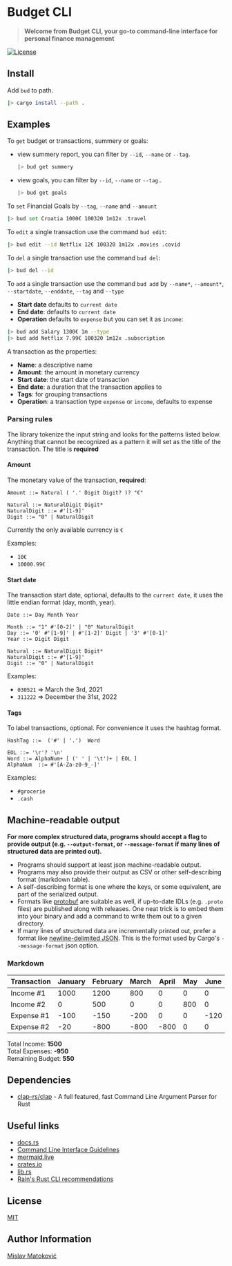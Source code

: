 # Budget CLI

> **Welcome from Budget CLI, your go-to command-line interface for personal finance management**

[![License](https://img.shields.io/badge/license-MIT-blue?style=flat-square)](LICENSE-MIT)

## Install

Add `bud` to path.

```Bash
|> cargo install --path .
```

## Examples

To `get` budget or transactions, summery or goals:

* view summery report, you can filter by `--id`, `--name` or `--tag`.

    ```Bash
    |> bud get summery
    ```

* view goals, you can filter by `--id`, `--name` or `--tag`..

    ```Bash
    |> bud get goals 
    ```

To `set` Financial Goals by `--tag`, `--name` and `--amount`

```Bash
|> bud set Croatia 1000€ 100320 1m12x .travel
```

To `edit` a single transaction use the command `bud edit`:

```Bash
|> bud edit --id Netflix 12€ 100320 1m12x .movies .covid
```

To `del` a single transaction use the command `bud del`:

```Bash
|> bud del --id
```

To `add` a single transaction use the command `bud add` by `--name*`, `--amount*`, `--startdate`, `--enddate`, `--tag` and `--type`

* **Start date** defaults to `current date`
* **End date**: defaults to `current date`
* **Operation** defaults to `expense` but you can set it as `income`:

```Bash
|> bud add Salary 1300€ 1m --type
|> bud add Netflix 7.99€ 100320 1m12x .subscription
```

A transaction as the properties:

* **Name**: a descriptive name
* **Amount**: the amount in monetary currency
* **Start date**: the start date of transaction
* **End date**: a duration that the transaction applies to
* **Tags**: for grouping transactions
* **Operation**: a transaction type `expense` or `income`, defaults to expense

### Parsing rules

The library tokenize the input string and looks for the patterns listed below. Anything that cannot be recognized as a pattern it will set as the title of the transaction. The title is **required**

#### Amount

The monetary value of the transaction, **required**:

```EBNF
Amount ::= Natural ( '.' Digit Digit? )? "€" 

Natural ::= NaturalDigit Digit*
NaturalDigit ::= #'[1-9]'
Digit ::= "0" | NaturalDigit 
```

Currently the only available currency is `€`

Examples:

* `10€`
* `10000.99€`

#### Start date

The transaction start date, optional, defaults to the `current date`, it uses the little endian format (day, month, year).

```EBNF
Date ::= Day Month Year

Month ::= "1" #'[0-2]' | "0" NaturalDigit
Day ::= '0' #'[1-9]' | #'[1-2]' Digit | '3' #'[0-1]'
Year ::= Digit Digit

Natural ::= NaturalDigit Digit*
NaturalDigit ::= #'[1-9]'
Digit ::= "0" | NaturalDigit 
```

Examples:

* `030521` => March the 3rd, 2021
* `311222` => December the 31st, 2022

#### Tags

To label transactions, optional. For convenience it uses the hashtag format.

```EBNF
HashTag ::=  ('#' | '.')  Word

EOL ::= '\r'? '\n' 
Word ::= AlphaNum+ [ (' ' | '\t')+ | EOL ]
AlphaNum  ::= #'[A-Za-z0-9_-]'
```

Examples:

* `#grocerie`
* `.cash`

## Machine-readable output

**For more complex structured data, programs should accept a flag to provide output (e.g. `--output-format`, or `--message-format` if many lines of structured data are printed out).**

* Programs should support at least json machine-readable output.
* Programs may also provide their output as CSV or other self-describing format (markdown table).
* A self-describing format is one where the keys, or some equivalent, are part of the serialized output.
* Formats like [protobuf](https://protobuf.dev/) are suitable as well, if up-to-date IDLs (e.g. `.proto` files) are published along with releases. One neat trick is to embed them into your binary and add a command to write them out to a given directory.
* If many lines of structured data are incrementally printed out, prefer a format like [newline-delimited JSON](https://ndjson.org/). This is the format used by Cargo's `--message-format` json option.

### Markdown

| Transaction  | January  | February | March | April | May | June | July | August | September | October | November | December | Total |
|--------------|----------|----------|-------|-------|-----|------|------|--------|-----------|---------|----------|----------|-------|
| Income #1    | 1000     | 1200     | 800   | 0     | 0   | 0    | 0    | 1500   | 900       | 1100    | 1300     | 1000     |   0   |
| Income #2    | 0        | 500      | 0     | 0     | 800 | 0    | 0    | 0      | 0         | 0       | 0        | 0        |   0   |
| Expense #1   | -100     | -150     | -200  | 0     | 0   | -120 | 0    | -180   | 0         | -150    | -200     | 0        |   0   |
| Expense #2   | -20      | -800     | -800  | -800  | 0   | 0    | -900 | 0      | -1000     | 0       | 0        | -800     |   0   |

Total Income: **1500**  
Total Expenses: **-950**  
Remaining Budget: **550**

## Dependencies

* [clap-rs/clap](https://github.com/clap-rs/clap) - A full featured, fast Command Line Argument Parser for Rust

## Useful links

* [docs.rs](https://docs.rs/)
* [Command Line Interface Guidelines](https://clig.dev/)
* [mermaid.live](https://mermaid.live/edit)
* [crates.io](https://crates.io/)
* [lib.rs](https://lib.rs/)
* [Rain's Rust CLI recommendations](https://rust-cli-recommendations.sunshowers.io/index.html)

## License

[MIT](LICENSE)

## Author Information

[Mislav Matoković](https://github.com/mmatokovic)
